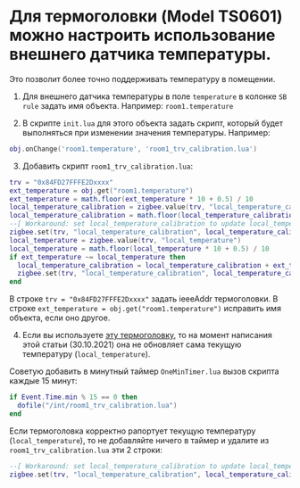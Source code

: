 # Для термоголовки (Model TS0601) можно настроить использование внешнего датчика температуры.

Это позволит более точно поддерживать температуру в помещении.

1. Для внешнего датчика температуры в поле `temperature` в колонке `SB rule` задать имя объекта. Например: `room1.temperature`

2. В скрипте `init.lua` для этого объекта задать скрипт, который будет выполняться при изменении значения температуры. Например:

```lua
obj.onChange('room1.temperature', 'room1_trv_calibration.lua')
```

3. Добавить скрипт `room1_trv_calibration.lua`:

```lua
trv = "0x84FD27FFFE2Dxxxx"
ext_temperature = obj.get("room1.temperature")
ext_temperature = math.floor(ext_temperature * 10 + 0.5) / 10
local_temperature_calibration = zigbee.value(trv, "local_temperature_calibration")
local_temperature_calibration = math.floor(local_temperature_calibration * 10 + 0.5) / 10
--[ Workaround: set local_temperature_calibration to update local_temperature ]
zigbee.set(trv, "local_temperature_calibration", local_temperature_calibration)
local_temperature = zigbee.value(trv, "local_temperature")
local_temperature = math.floor(local_temperature * 10 + 0.5) / 10
if ext_temperature ~= local_temperature then
  local_temperature_calibration = local_temperature_calibration + ext_temperature - local_temperature
  zigbee.set(trv, "local_temperature_calibration", local_temperature_calibration)
end
```

В строке `trv = "0x84FD27FFFE2Dxxxx"` задать ieeeAddr термоголовки.
В строке `ext_temperature = obj.get("room1.temperature")` исправить имя объекта, если оно другое.

4. Если вы используете [эту термоголовку](https://slsys.io/action/supported_devices.html?device=65), то на момент написания этой статьи (30.10.2021) она не обновляет сама текущую температуру (`local_temperature`).

Советую добавить в минутный таймер `OneMinTimer.lua` вызов скрипта каждые 15 минут:

```lua
if Event.Time.min % 15 == 0 then
  dofile("/int/room1_trv_calibration.lua")
end
```

Если термоголовка корректно рапортует текущую температуру (`local_temperature`), то не добавляйте ничего в таймер и удалите из `room1_trv_calibration.lua` эти 2 строки:

```lua
--[ Workaround: set local_temperature_calibration to update local_temperature ]
zigbee.set(trv, "local_temperature_calibration", local_temperature_calibration)
```

